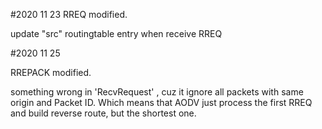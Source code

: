 #2020 11 23
RREQ modified.

update "src" routingtable entry when receive RREQ


#2020 11 25

RREPACK modified.

something wrong in  'RecvRequest' , cuz it ignore all packets with same origin and Packet ID.
 Which means that AODV just process the first RREQ and build reverse route, but the shortest one. 

